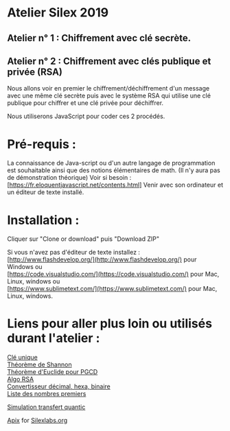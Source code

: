 # Atelier Silex  2019  
## Atelier n° 1 : Chiffrement avec clé secrète.
##  Atelier n° 2 : Chiffrement avec clés publique et privée (RSA)

Nous allons voir en premier le chiffrement/déchiffrement d'un message avec une même clé secrète puis avec le système RSA qui utilise une clé publique pour chiffrer et une clé privée pour déchiffrer.

Nous utiliserons JavaScript pour coder ces 2 procédés.

# Pré-requis :
 
La connaissance de Java-script ou d'un autre langage de programmation est souhaitable ainsi que des notions élémentaires de math. (Il n'y aura pas de démonstration théorique)
Voir si besoin : [https://fr.eloquentjavascript.net/contents.html]
Venir avec son ordinateur et un éditeur de texte installé.
	

# Installation : 
Cliquer sur "Clone or download" puis "Download ZIP" 

Si vous n'avez pas d'éditeur de texte installez :  
[http://www.flashdevelop.org/](http://www.flashdevelop.org/) pour Windows ou  
[https://code.visualstudio.com/](https://code.visualstudio.com/) pour Mac, Linux, windows ou  
[https://www.sublimetext.com/](https://www.sublimetext.com/) pour Mac, Linux, windows.
	
 
# Liens pour aller plus loin ou utilisés durant l'atelier : 

[Clé unique](https://www.lavachequicode.fr/cryptographie/cle-a-usage-unique)  
[Théorème de Shannon](http://www.acrypta.com/telechargements/fichecrypto_300.pdf])  
[Théorème d'Euclide pour PGCD](https://fr.wikipedia.org/wiki/Algorithme_d'Euclide)  
[Algo RSA](http://culturemath.ens.fr/maths/pdf/nombres/RSA.pdf)  
[Convertisseur décimal, hexa, binaire](http://sebastienguillon.com/test/javascript/convertisseur.html)  
[Liste des nombres premiers](http://compoasso.free.fr/primelistweb/page/prime/liste_online.php)
	
[Simulation transfert quantic](http://www.pixaline.net/intra/Atelier%202019/crypto/done/quantic/)

[Apix](http://www.pixaline.net/) for [Silexlabs.org](http://www.silexlabs.org/) 
